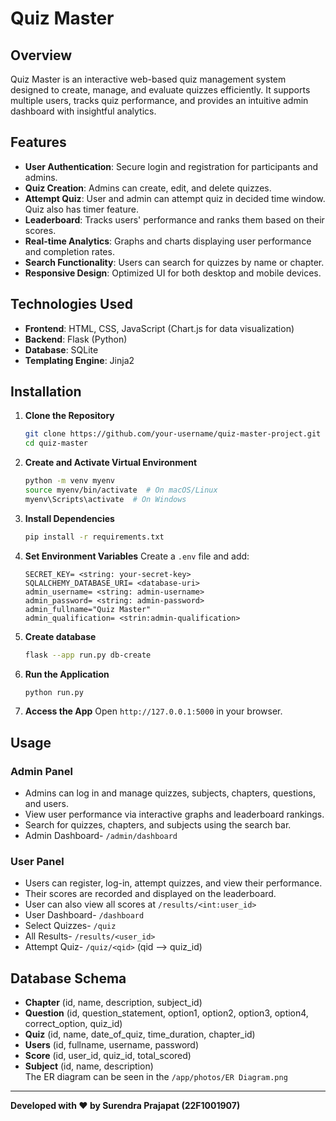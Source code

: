 # Quiz Master

## Overview
Quiz Master is an interactive web-based quiz management system designed to create, manage, and evaluate quizzes efficiently. It supports multiple users, tracks quiz performance, and provides an intuitive admin dashboard with insightful analytics.

## Features
- **User Authentication**: Secure login and registration for participants and admins.
- **Quiz Creation**: Admins can create, edit, and delete quizzes.
- **Attempt Quiz**: User and admin can attempt quiz in decided time window. Quiz also has timer feature.
- **Leaderboard**: Tracks users' performance and ranks them based on their scores.
- **Real-time Analytics**: Graphs and charts displaying user performance and completion rates.
- **Search Functionality**: Users can search for quizzes by name or chapter.
- **Responsive Design**: Optimized UI for both desktop and mobile devices.

## Technologies Used
- **Frontend**: HTML, CSS, JavaScript (Chart.js for data visualization)
- **Backend**: Flask (Python)
- **Database**: SQLite
- **Templating Engine**: Jinja2

## Installation
1. **Clone the Repository**
   ```bash
   git clone https://github.com/your-username/quiz-master-project.git
   cd quiz-master
   ```
2. **Create and Activate Virtual Environment**
   ```bash
   python -m venv myenv
   source myenv/bin/activate  # On macOS/Linux
   myenv\Scripts\activate  # On Windows
   ```
3. **Install Dependencies**
   ```bash
   pip install -r requirements.txt
   ```
4. **Set Environment Variables**
   Create a `.env` file and add:
   ```
   SECRET_KEY= <string: your-secret-key>
   SQLALCHEMY_DATABASE_URI= <database-uri>
   admin_username= <string: admin-username>
   admin_password= <string: admin-password>
   admin_fullname="Quiz Master"
   admin_qualification= <strin:admin-qualification>
   ```
5. **Create database**
   ```bash
   flask --app run.py db-create
   ```

6. **Run the Application**
   ```bash
   python run.py
   ```
7. **Access the App**
   Open `http://127.0.0.1:5000` in your browser.

## Usage
### Admin Panel
- Admins can log in and manage quizzes, subjects, chapters, questions, and users.
- View user performance via interactive graphs and leaderboard rankings.
- Search for quizzes, chapters, and subjects using the search bar.
- Admin Dashboard- `/admin/dashboard`

### User Panel
- Users can register, log-in, attempt quizzes, and view their performance.
- Their scores are recorded and displayed on the leaderboard.
- User can also view all scores at `/results/<int:user_id>`
- User Dashboard- `/dashboard`
- Select Quizzes- `/quiz`
- All Results- `/results/<user_id>`
- Attempt Quiz- `/quiz/<qid>`   (qid --> quiz_id)

## Database Schema
- **Chapter** (id, name, description, subject_id)
- **Question** (id, question_statement, option1, option2, option3, option4, correct_option, quiz_id)
- **Quiz** (id, name, date_of_quiz, time_duration, chapter_id)
- **Users** (id, fullname, username, password)
- **Score** (id, user_id, quiz_id, total_scored)
- **Subject** (id, name, description)<br>
The ER diagram can be seen in the `/app/photos/ER Diagram.png`



---
**Developed with ❤️ by Surendra Prajapat (22F1001907)**

